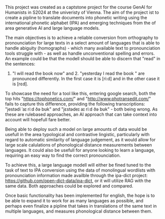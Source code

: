 This project was created as a captstone project for the course GenAI for Humanists in S2024 at the univeristy of Vienna. The aim of the project ist to create a pipline to translate documents
into phonetic writing using the international phonetic alphabet (IPA) and emerging techniques from the of area generative AI and large language models. 

The main objectives is to achieve a reliable conversion from orthography to pronounciation for large texts in a select amount of languages that is able to handle abiguity (homographs) - which many available text to pronounciation tools struggle with - as well as handle unconventional spelling and errors. An example could be that the modell should be able to discern that "read" in the sentences:

1. "I will read the book now" and 2. "yesterday I read the book " are pronounced differently. In the first case it is [ri:d] and in the other case it is [rɛd]. 

To showcase the need for a tool like this, entering google search, both the top hits "https://tophonetics.com/" and "http://www.photransedit.com/" fails to capture this difference, providing the following transcriptions: "jestədi ˈaɪ riːd ðə bʊk" and "jɛstədeɪ aɪ riːd ðə bʊk" - both being wrong. As these are rulebased approaches, an AI approach that can take context into account will hopefull fare better.

Being able to deploy such a model on large amounts of data would be usefull in the area typological and contrastive lingistic, particularly with regard to automatic similarity of language judgement, as it would allow for large scale calulations of phonological distance measurements between languages. It could also be usefull for anyone looking to learn a language, requiring an easy way to find the correct pronounciation.

To achieve this, a large language modell will either be fined tuned to the task of text to IPA conversion using the data of monolingual wordlists with pronounciation information
made availble through the ipa-dict project: https://github.com/open-dict-data/ipa-dict, or it will utilize RAG with the same data. Both approaches could be explored and compared. 

Once basic functionality has been implemented for english, the hope is to be able to expand it to work for as many languages as possible, and perhaps even finalize a pipline that takes in translations of the same text in multiple languages, and measures phonological distance between them. 
